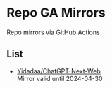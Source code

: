 # Repo GA Mirrors

Repo mirrors via GitHub Actions


## List

- [Yidadaa/ChatGPT-Next-Web](https://github.com/Yidadaa/ChatGPT-Next-Web)<br>Mirror valid until 2024-04-30
